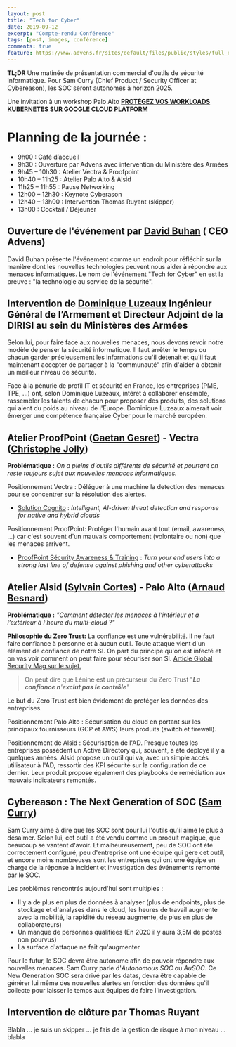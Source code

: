 ```yaml
---
layout: post
title: "Tech for Cyber"
date: 2019-09-12
excerpt: "Compte-rendu Conférence"
tags: [post, images, conférence]
comments: true
feature: https://www.advens.fr/sites/default/files/public/styles/full_event_up/public/events/images/bandeau_tech_for_cyber_v3.1_plan_de_travail_1.png?itok=rVaLVcKa
---
```


**TL;DR**
Une matinée de présentation commercial d'outils de sécurité informatique.
Pour Sam Curry (Chief Product / Security Officer at Cybereason), les SOC seront autonomes à horizon 2025.

Une invitation à un workshop Palo Alto **[PROTÉGEZ VOS WORKLOADS KUBERNETES SUR GOOGLE CLOUD PLATFORM](https://register.paloaltonetworks.com/googlehowparis?utm_source=outlook&utm_medium=email&utm_campaign=%7B%7Bprogram.Name%7D%7D-%7B%7Bsystem.dateTime%7D%7D)**


# Planning de la journée :
-   9h00 : Café d’accueil
-   9h30 : Ouverture par  Advens  avec intervention du Ministère des Armées
-   9h45 – 10h30 : Atelier Vectra & Proofpoint
-   10h40 – 11h25 : Atelier Palo Alto & Alsid
-   11h25 – 11h55 : Pause Networking
-   12h00 – 12h30 : Keynote Cyberason
-   12h40 – 13h00 : Intervention Thomas Ruyant (skipper)
-   13h00 : Cocktail / Déjeuner

## Ouverture de l'événement par [David Buhan](https://www.linkedin.com/in/davidbuhan/) ( CEO Advens)
David Buhan présente l'événement comme un endroit pour réfléchir sur la manière dont les nouvelles technologies peuvent nous aider à répondre aux menaces informatiques.
Le nom de l'événement "Tech for Cyber" en est la preuve : "la technologie au service de la sécurité".

## Intervention de [Dominique Luzeaux](https://www.linkedin.com/in/dominique-luzeaux-1aa0245/) Ingénieur Général de l’Armement et Directeur Adjoint de la DIRISI au sein du Ministères des Armées
Selon lui, pour faire face aux nouvelles menaces, nous devons revoir notre modèle de penser la sécurité informatique. Il faut arrêter le temps ou chacun garder précieusement les informations qu'il détenait et qu'il faut maintenant accepter de partager à la "communauté" afin d'aider à obtenir un meilleur niveau de sécurité.

Face à la pénurie de profil IT et sécurité en France, les entreprises (PME, TPE, ...) ont, selon Dominique Luzeaux, intêret à collaborer ensemble, rassembler les talents de chacun pour proposer des produits, des solutions qui aient du poids au niveau de l'Europe. Dominique Luzeaux aimerait voir émerger une compétence française Cyber pour le marché européen.

## Atelier ProofPoint ([Gaetan Gesret](https://www.linkedin.com/in/gaetangesret/)) - Vectra ([Christophe Jolly](https://www.linkedin.com/in/christophe-jolly-02994b/))
**Problématique :** *On a pleins d'outils différents de sécurité et pourtant on reste toujours sujet aux nouvelles menaces informatiques.*

Positionnement Vectra : Déléguer à une machine la detection des menaces pour se concentrer sur la résolution des alertes.
 - [Solution Cognito](http://www.vectra.ai/ndr) : *Intelligent, AI-driven  threat detection and response for native and hybrid clouds*

Positionnement ProofPoint: Protéger l'humain avant tout (email, awareness, ...) car c'est souvent d'un mauvais comportement (volontaire ou non) que les menaces arrivent.
- [ProofPoint Sécurity Awareness & Training](https://www.proofpoint.com/us/product-family/security-awareness-training) : *Turn your end users into a strong last line of defense against phishing and other cyberattacks*

## Atelier Alsid ([Sylvain Cortes](https://www.linkedin.com/in/sylvaincortes/)) - Palo Alto ([Arnaud Besnard](https://www.linkedin.com/in/arnaud-besnard-0a64b12/))
**Problématique :** *"Comment détecter les menaces à l’intérieur et à l’extérieur à l’heure du multi-cloud ?"*

**Philosophie du Zero Trust:** La confiance est une vulnérabilité. Il ne faut faire confiance à personne et à aucun outil. Toute attaque vient d'un élément de confiance de notre SI.
On part du principe qu'on est infecté et on vas voir comment on peut faire pour sécuriser son SI.
[Article Global Security Mag sur le sujet.](https://www.globalsecuritymag.fr/Pourquoi-le-modele-Zero-Trust-va,20190517,87152.html)

> On peut dire que Lénine est un précurseur du Zero Trust "***La confiance n**'**exclut pas le contrôle**"*

Le but du Zero Trust est bien évidement de protéger les données des entreprises.

Positionnement Palo Alto : Sécurisation du cloud en portant sur les principaux fournisseurs (GCP et AWS) leurs produits (switch et firewall).

Positionnement de Alsid : Sécurisation de l'AD.
Presque toutes les entreprises possèdent un Active Directory qui, souvent, a été déployé il y a quelques années. Alsid propose un outil qui va, avec un simple accés utilisateur à l'AD, ressortir des KPI sécurité sur la configuration de ce dernier. Leur produit propose également des playbooks de remédiation aux mauvais indicateurs remontés.

## Cybereason : The Next Generation of SOC ([Sam Curry](https://www.linkedin.com/in/currysam/))
Sam Curry aime à dire que les SOC sont pour lui l'outils qu'il aime le plus à désaimer. Selon lui, cet outil a été vendu comme un produit magique, que beaucoup se vantent d'avoir. Et malheureusement, peu de SOC ont été correctement configuré, peu d'entreprise ont une équipe qui gère cet outil, et encore moins nombreuses sont les entreprises qui ont une équipe en charge de la réponse à incident et investigation des événements remonté par le SOC.

Les problèmes rencontrés aujourd'hui sont multiples :

 - Il y a de plus en plus de données à analyser (plus de endpoints, plus de stockage et d'analyses dans le cloud, les heures de travail augmente avec la mobilité, la rapidité du réseau augmente, de plus en plus de collaborateurs)
 - Un manque de personnes qualifiées (En 2020 il y aura 3,5M de postes non pourvus)
 - La surface d'attaque ne fait qu'augmenter 
 
 Pour le futur, le SOC devra être autonome afin de pouvoir répondre aux nouvelles menaces. Sam Curry parle d'*Autonomous SOC* ou *AuSOC*. Ce New Generation SOC sera drivé par les datas, devra être capable de générer lui même des nouvelles alertes en fonction des données qu'il collecte pour laisser le temps aux équipes de faire l'investigation.

## Intervention de clôture par Thomas Ruyant
Blabla ... je suis un skipper ... je fais de la gestion de risque à mon niveau ... blabla
